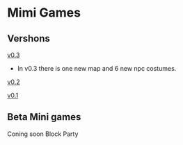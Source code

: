 # Mimi Games

## Vershons

[v0.3](https://makecode.com/_F1WWbLCm0e3P)
* In v0.3 there is one new map and 6 new npc costumes.

[v0.2](https://makecode.com/_F9TEEr7vKddK)

[v0.1](https://makecode.com/_8JUdLK4Xf5pp)

## Beta Mini games
Coning soon
Block Party
